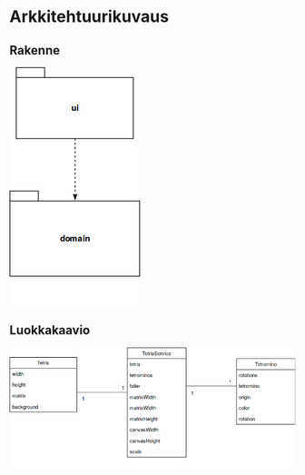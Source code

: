 # Arkkitehtuurikuvaus

## Rakenne
![Rakenne](https://github.com/Malpel/ot-harjoitustyo/blob/master/dokumentaatio/kuvat/pakkausrakenne.png)

## Luokkakaavio
![Luokkakaavio](https://github.com/Malpel/ot-harjoitustyo/blob/master/dokumentaatio/kuvat/luokkakaavio.png)

